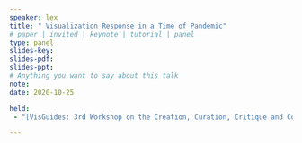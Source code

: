 ```yaml
---
speaker: lex
title: " Visualization Response in a Time of Pandemic"
# paper | invited | keynote | tutorial | panel
type: panel
slides-key: 
slides-pdf:
slides-ppt: 
# Anything you want to say about this talk
note:
date: 2020-10-25

held:
 - "[VisGuides: 3rd Workshop on the Creation, Curation, Critique and Conditioning of Principles and Guidelines in Visualization](https://nms.kcl.ac.uk/c4pgv/), IEEE VIS, 2020-10-25."

---
```

